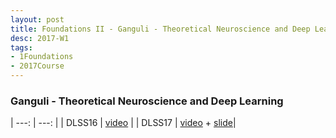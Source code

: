 ```yaml
---
layout: post
title: Foundations II - Ganguli - Theoretical Neuroscience and Deep Learning DLSS16
desc: 2017-W1
tags:
- 1Foundations
- 2017Course
---
```


### Ganguli - Theoretical Neuroscience and Deep Learning

| ---: | ---: |
| DLSS16 | [video](http://videolectures.net/deeplearning2016_ganguli_theoretical_neuroscience/) |
| DLSS17 | [video](http://videolectures.net/deeplearning2017_ganguli_deep_learning_theory/) +  [slide](http://videolectures.net/site/normal_dl/tag=1129737/deeplearning2017_ganguli_deep_learning_theory_01.pdf)|
